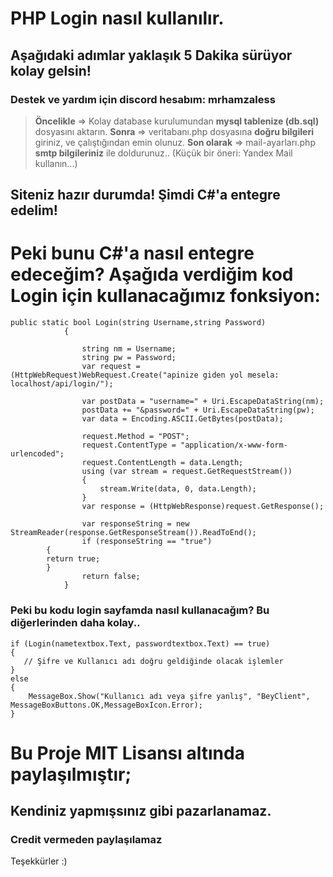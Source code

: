 # PHP Login nasıl kullanılır.
## Aşağıdaki adımlar yaklaşık 5 Dakika sürüyor kolay gelsin!
### Destek ve yardım için discord hesabım: mrhamzaless


> **Öncelikle** => Kolay database kurulumundan **mysql tablenize (db.sql)** dosyasını aktarın. 
> **Sonra** => veritabanı.php dosyasına **doğru bilgileri** giriniz, ve çalıştığından emin olunuz. 
> **Son olarak** => mail-ayarları.php **smtp bilgileriniz** ile doldurunuz.. (Küçük bir öneri: Yandex Mail kullanın...)

## Siteniz hazır durumda! Şimdi C#'a entegre edelim!

# Peki bunu C#'a nasıl entegre edeceğim? Aşağıda verdiğim kod Login için kullanacağımız fonksiyon:
```
public static bool Login(string Username,string Password)
            {

                string nm = Username;
                string pw = Password;
                var request = (HttpWebRequest)WebRequest.Create("apinize giden yol mesela: localhost/api/login/");

                var postData = "username=" + Uri.EscapeDataString(nm);
                postData += "&password=" + Uri.EscapeDataString(pw);
                var data = Encoding.ASCII.GetBytes(postData);

                request.Method = "POST";
                request.ContentType = "application/x-www-form-urlencoded";
                request.ContentLength = data.Length;
                using (var stream = request.GetRequestStream())
                {
                    stream.Write(data, 0, data.Length);
                }
                var response = (HttpWebResponse)request.GetResponse();

                var responseString = new StreamReader(response.GetResponseStream()).ReadToEnd();
                if (responseString == "true")
		{
		return true;
		}
                return false;
            }
```



### Peki bu kodu login sayfamda nasıl kullanacağım? Bu diğerlerinden daha kolay..

```
if (Login(nametextbox.Text, passwordtextbox.Text) == true)
{
   // Şifre ve Kullanıcı adı doğru geldiğinde olacak işlemler
}
else
{
    MessageBox.Show("Kullanıcı adı veya şifre yanlış", "BeyClient", MessageBoxButtons.OK,MessageBoxIcon.Error);
}
```


# Bu Proje MIT Lisansı altında paylaşılmıştır;
## Kendiniz yapmışsınız gibi pazarlanamaz.
### Credit vermeden paylaşılamaz

Teşekkürler :)
